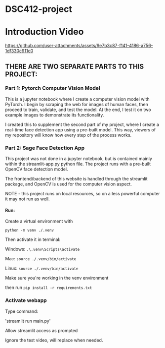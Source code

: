 # DSC412-project

# Introduction Video

https://github.com/user-attachments/assets/9e7b3c87-f141-4186-a756-1df330c911c0

## THERE ARE TWO SEPARATE PARTS TO THIS PROJECT:

### Part 1: Pytorch Computer Vision Model

This is a jupyter notebook where I create a computer vision model with PyTorch. I begin by scraping the web for images of human faces, then proceed to train, validate, and test the model. At the end, I test it on two example images to demonstrate its functionality.

I created this to supplement the second part of my project, where I create a real-time face detection app using a pre-built model. This way, viewers of my repository will know how every step of the process works.


### Part 2: Sage Face Detection App

This project was not done in a jupyter notebook, but is contained mainly within the streamlit-app.py python file. The project runs with a pre-built OpenCV face detection model.

The frontend/backend of this website is handled through the streamlit package, and OpenCV is used for the computer vision aspect.

NOTE - this project runs on local resources, so on a less powerful computer it may not run as well.

#### Run:

Create a virtual environment with

`python -m venv ./.venv`

Then activate it in terminal:

Windows: `.\.venv\Scripts\activate`

Mac: `source ./.venv/bin/activate`

Linux: `source ./.venv/bin/activate`

Make sure you're working in the venv environment

then run `pip install -r requirements.txt`

### Activate webapp

Type command:

'streamlit run main.py'

Allow streamlit access as prompted

Ignore the test video, will replace when needed.
